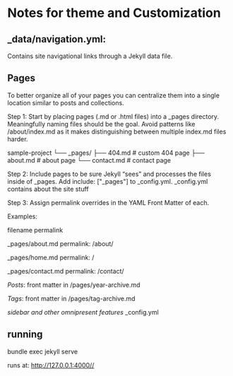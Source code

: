 # Notes for theme and Customization

## _data/navigation.yml:

Contains site navigational links through a Jekyll data file.

## Pages
To better organize all of your pages you can centralize them into a single location similar to posts and collections.

Step 1: Start by placing pages (.md or .html files) into a _pages directory. Meaningfully naming files should be the goal. Avoid patterns like /about/index.md as it makes distinguishing between multiple index.md files harder.

sample-project
└── _pages/
    ├── 404.md               # custom 404 page
    ├── about.md             # about page
    └── contact.md           # contact page

Step 2: Include pages to be sure Jekyll “sees” and processes the files inside of _pages. Add include: ["_pages"] to _config.yml.
_config.yml contains about the site stuff

Step 3: Assign permalink overrides in the YAML Front Matter of each.

Examples:

filename	permalink

_pages/about.md	permalink: /about/

_pages/home.md	permalink: /

_pages/contact.md	permalink: /contact/

*Posts*:
front matter in /pages/year-archive.md

*Tags*:
front matter in /pages/tag-archive.md

*sidebar and other omnipresent features*
_config.yml

## running

bundle exec jekyll serve


runs at: http://127.0.0.1:4000//
